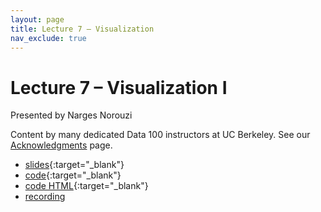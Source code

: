 ```yaml
---
layout: page
title: Lecture 7 – Visualization
nav_exclude: true
---
```


# Lecture 7 – Visualization I

Presented by Narges Norouzi

Content by many dedicated Data 100 instructors at UC Berkeley. See our [Acknowledgments](../../acks) page.

- [slides](https://docs.google.com/presentation/d/1sMeLyF9mLX8Gu0HASZOOgyoSyMj47KfabWtG7or4gV0/edit#slide=id.SLIDES_API2142103743_0){:target="_blank"}
- [code](https://data100.datahub.berkeley.edu/hub/user-redirect/git-pull?repo=https%3A%2F%2Fgithub.com%2FDS-100%2Fsp24-student&urlpath=lab%2Ftree%2Fsp24-student%2Flecture%2Flec07%2Flec07.ipynb&branch=main){:target="_blank"}
- [code HTML](../../resources/assets/lectures/lec07/lec07.html){:target="_blank"}
- [recording](https://youtu.be/nONZFSr05jI)
